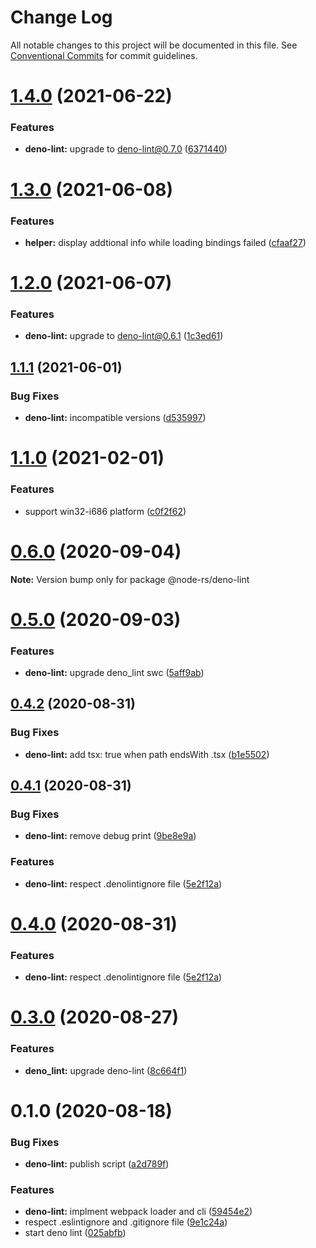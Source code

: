 # Change Log

All notable changes to this project will be documented in this file.
See [Conventional Commits](https://conventionalcommits.org) for commit guidelines.

# [1.4.0](https://github.com/napi-rs/node-rs/compare/@node-rs/deno-lint@1.3.0...@node-rs/deno-lint@1.4.0) (2021-06-22)

### Features

- **deno-lint:** upgrade to deno-lint@0.7.0 ([6371440](https://github.com/napi-rs/node-rs/commit/63714403565f3f1b728705e127aa811e1e4d1c2e))

# [1.3.0](https://github.com/napi-rs/node-rs/compare/@node-rs/deno-lint@1.2.0...@node-rs/deno-lint@1.3.0) (2021-06-08)

### Features

- **helper:** display addtional info while loading bindings failed ([cfaaf27](https://github.com/napi-rs/node-rs/commit/cfaaf27f17be0f8a8e008892e222b26f2f10fd26))

# [1.2.0](https://github.com/napi-rs/node-rs/compare/@node-rs/deno-lint@1.1.1...@node-rs/deno-lint@1.2.0) (2021-06-07)

### Features

- **deno-lint:** upgrade to deno-lint@0.6.1 ([1c3ed61](https://github.com/napi-rs/node-rs/commit/1c3ed611b65d6ce7b404a653c32d135abcf3b782))

## [1.1.1](https://github.com/napi-rs/node-rs/compare/@node-rs/deno-lint@1.1.0...@node-rs/deno-lint@1.1.1) (2021-06-01)

### Bug Fixes

- **deno-lint:** incompatible versions ([d535997](https://github.com/napi-rs/node-rs/commit/d535997f7598121a76d00a7e7beb03a1bc5c3d82))

# [1.1.0](https://github.com/napi-rs/node-rs/compare/@node-rs/deno-lint@1.0.0...@node-rs/deno-lint@1.1.0) (2021-02-01)

### Features

- support win32-i686 platform ([c0f2f62](https://github.com/napi-rs/node-rs/commit/c0f2f62adc1fae15263086781e34d78d8eeeaecc))

# [0.6.0](https://github.com/napi-rs/node-rs/compare/@node-rs/deno-lint@0.5.0...@node-rs/deno-lint@0.6.0) (2020-09-04)

**Note:** Version bump only for package @node-rs/deno-lint

# [0.5.0](https://github.com/napi-rs/node-rs/compare/@node-rs/deno-lint@0.4.2...@node-rs/deno-lint@0.5.0) (2020-09-03)

### Features

- **deno-lint:** upgrade deno_lint swc ([5aff9ab](https://github.com/napi-rs/node-rs/commit/5aff9ab0986e5274f60d73148f6bc194112d036a))

## [0.4.2](https://github.com/napi-rs/node-rs/compare/@node-rs/deno-lint@0.4.1...@node-rs/deno-lint@0.4.2) (2020-08-31)

### Bug Fixes

- **deno-lint:** add tsx: true when path endsWith .tsx ([b1e5502](https://github.com/napi-rs/node-rs/commit/b1e5502851f78469d15e7ad9b0d4deb3c87e2f59))

## [0.4.1](https://github.com/napi-rs/node-rs/compare/@node-rs/deno-lint@0.3.0...@node-rs/deno-lint@0.4.1) (2020-08-31)

### Bug Fixes

- **deno-lint:** remove debug print ([9be8e9a](https://github.com/napi-rs/node-rs/commit/9be8e9aa2bc0b594e072df0141ab95791ef53553))

### Features

- **deno-lint:** respect .denolintignore file ([5e2f12a](https://github.com/napi-rs/node-rs/commit/5e2f12af23bdb79beefc187d025d6d57041599f1))

# [0.4.0](https://github.com/napi-rs/node-rs/compare/@node-rs/deno-lint@0.3.0...@node-rs/deno-lint@0.4.0) (2020-08-31)

### Features

- **deno-lint:** respect .denolintignore file ([5e2f12a](https://github.com/napi-rs/node-rs/commit/5e2f12af23bdb79beefc187d025d6d57041599f1))

# [0.3.0](https://github.com/napi-rs/node-rs/compare/@node-rs/deno-lint@0.2.1...@node-rs/deno-lint@0.3.0) (2020-08-27)

### Features

- **deno_lint:** upgrade deno-lint ([8c664f1](https://github.com/napi-rs/node-rs/commit/8c664f1db68e78d1b6e06c0adcd021d49ad11255))

# 0.1.0 (2020-08-18)

### Bug Fixes

- **deno-lint:** publish script ([a2d789f](https://github.com/napi-rs/node-rs/commit/a2d789fdb649fdf88385da229b99365d7d007b78))

### Features

- **deno-lint:** implment webpack loader and cli ([59454e2](https://github.com/napi-rs/node-rs/commit/59454e24f352a3333197fe5b20f90db753845a8b))
- respect .eslintignore and .gitignore file ([9e1c24a](https://github.com/napi-rs/node-rs/commit/9e1c24a9cc0a9cd53f732c72fd48510db5000b43))
- start deno lint ([025abfb](https://github.com/napi-rs/node-rs/commit/025abfb754dc56ff0f27c2af6370c4f529b5ccb6))
